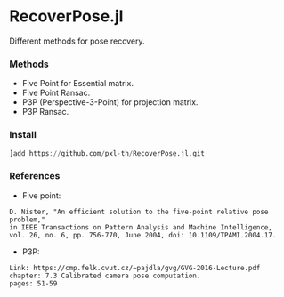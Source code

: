 # RecoverPose.jl

Different methods for pose recovery.

### Methods

- Five Point for Essential matrix.
- Five Point Ransac.
- P3P (Perspective-3-Point) for projection matrix.
- P3P Ransac.

### Install

```julia
]add https://github.com/pxl-th/RecoverPose.jl.git
```

### References

- Five point:
```
D. Nister, "An efficient solution to the five-point relative pose problem,"
in IEEE Transactions on Pattern Analysis and Machine Intelligence,
vol. 26, no. 6, pp. 756-770, June 2004, doi: 10.1109/TPAMI.2004.17.
```

- P3P:
```
Link: https://cmp.felk.cvut.cz/~pajdla/gvg/GVG-2016-Lecture.pdf
chapter: 7.3 Calibrated camera pose computation.
pages: 51-59
```
